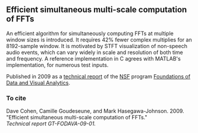 ## Efficient simultaneous multi-scale computation of FFTs

An efficient algorithm for simultaneously computing FFTs at
multiple window sizes is introduced. It requires 42% fewer
complex multiplies for an 8192-sample window. It is motivated
by STFT visualization of non-speech audio events,
which can vary widely in scale and resolution of both time
and frequency. A reference implementation in C agrees with
MATLAB's implementation, for numerous test inputs.

Published in 2009 as a
[technical report](https://fodava.gatech.edu/visual-data-analytics-technical-reports-2009?page=3)
of the [NSF](https://nsf.gov/awardsearch/showAward?AWD_ID=0807329) program
[Foundations of Data and Visual Analytics](https://fodava.gatech.edu/about-us).

### To cite
Dave Cohen, Camille Goudeseune, and Mark Hasegawa-Johnson.  2009.  
"Efficient simultaneous multi-scale computation of FFTs."  
*Technical report GT-FODAVA-09-01.*

